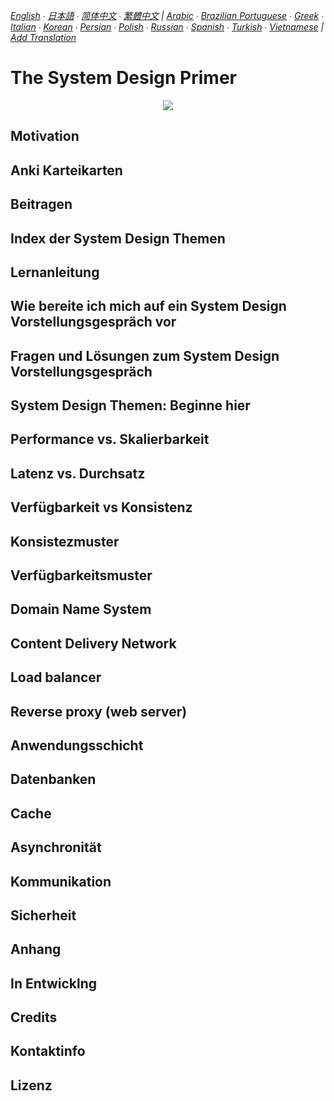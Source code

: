 *[English](README.md) ∙ [日本語](README-ja.md) ∙ [简体中文](README-zh-Hans.md) ∙ [繁體中文](README-zh-TW.md) | [Arabic](https://github.com/donnemartin/system-design-primer/issues/170) ∙ [Brazilian Portuguese](https://github.com/donnemartin/system-design-primer/issues/40) ∙ [Greek](https://github.com/donnemartin/system-design-primer/issues/130) ∙ [Italian](https://github.com/donnemartin/system-design-primer/issues/104) ∙ [Korean](https://github.com/donnemartin/system-design-primer/issues/102) ∙ [Persian](https://github.com/donnemartin/system-design-primer/issues/110) ∙ [Polish](https://github.com/donnemartin/system-design-primer/issues/68) ∙ [Russian](https://github.com/donnemartin/system-design-primer/issues/87) ∙ [Spanish](https://github.com/donnemartin/system-design-primer/issues/136) ∙ [Turkish](https://github.com/donnemartin/system-design-primer/issues/39) ∙ [Vietnamese](https://github.com/donnemartin/system-design-primer/issues/127) | [Add Translation](https://github.com/donnemartin/system-design-primer/issues/28)*

# The System Design Primer

<p align="center">
  <img src="http://i.imgur.com/jj3A5N8.png">
  <br/>
</p>

## Motivation

## Anki Karteikarten

## Beitragen

## Index der System Design Themen

## Lernanleitung

## Wie bereite ich mich auf ein System Design Vorstellungsgespräch vor

## Fragen und Lösungen zum System Design Vorstellungsgespräch

## System Design Themen: Beginne hier

## Performance vs. Skalierbarkeit

## Latenz vs. Durchsatz

## Verfügbarkeit vs Konsistenz

## Konsistezmuster

## Verfügbarkeitsmuster

## Domain Name System

## Content Delivery Network

## Load balancer

## Reverse proxy (web server)

## Anwendungsschicht

## Datenbanken

## Cache

## Asynchronität

## Kommunikation

## Sicherheit

## Anhang

## In Entwicklng

## Credits

## Kontaktinfo

## Lizenz